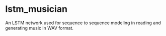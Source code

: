 # lstm_musician
An LSTM network used for sequence to sequence modeling in reading and generating music in WAV format.
